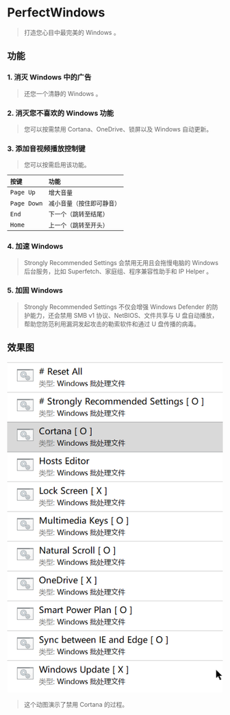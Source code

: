 # PerfectWindows

> 打造您心目中最完美的 Windows 。

## 功能
### 1. 消灭 Windows 中的广告
> 还您一个清静的 Windows 。
### 2. 消灭您不喜欢的 Windows 功能
> 您可以按需禁用 Cortana、OneDrive、锁屏以及 Windows 自动更新。
### 3. 添加音视频播放控制键
> 您可以按需启用该功能。  


|按键|功能|
|:-|:-|
|<kbd>Page Up</kbd>|增大音量
|<kbd>Page Down</kbd>|减小音量（按住即可静音）
|<kbd>End</kbd>|下一个（跳转至结尾）
|<kbd>Home</kbd>|上一个（跳转至开头）
### 4. 加速 Windows
> Strongly Recommended Settings 会禁用无用且会拖慢电脑的 Windows 后台服务，比如 Superfetch、家庭组、程序兼容性助手和 IP Helper 。
### 5. 加固 Windows
> Strongly Recommended Settings 不仅会增强 Windows Defender 的防护能力，还会禁用 SMB v1 协议、NetBIOS、文件共享与 U 盘自动播放，帮助您防范利用漏洞发起攻击的勒索软件和通过 U 盘传播的病毒。
## 效果图

![pic](Pics/2.gif)
> 这个动图演示了禁用 Cortana 的过程。

